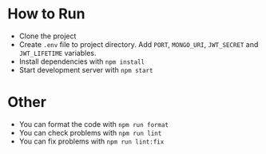 # How to Run
- Clone the project
- Create `.env` file to project directory. Add `PORT`, `MONGO_URI`, `JWT_SECRET` and `JWT_LIFETIME` variables.
- Install dependencies with `npm install`
- Start development server with `npm start`

# Other
- You can format the code with `npm run format`
- You can check problems with `npm run lint`
- You can fix problems with `npm run lint:fix`
